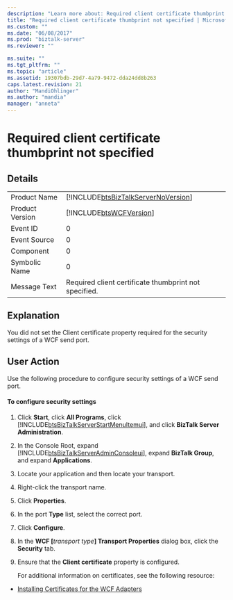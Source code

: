 ```yaml
---
description: "Learn more about: Required client certificate thumbprint not specified"
title: "Required client certificate thumbprint not specified | Microsoft Docs"
ms.custom: ""
ms.date: "06/08/2017"
ms.prod: "biztalk-server"
ms.reviewer: ""

ms.suite: ""
ms.tgt_pltfrm: ""
ms.topic: "article"
ms.assetid: 19307bdb-29d7-4a79-9472-dda24dd8b263
caps.latest.revision: 21
author: "MandiOhlinger"
ms.author: "mandia"
manager: "anneta"
---
```

# Required client certificate thumbprint not specified
## Details  
  
|                 |                                                                                    |
|-----------------|------------------------------------------------------------------------------------|
|  Product Name   | [!INCLUDE[btsBizTalkServerNoVersion](../includes/btsbiztalkservernoversion-md.md)] |
| Product Version |             [!INCLUDE[btsWCFVersion](../includes/btswcfversion-md.md)]             |
|    Event ID     |                                         0                                          |
|  Event Source   |                                         0                                          |
|    Component    |                                         0                                          |
|  Symbolic Name  |                                         0                                          |
|  Message Text   |               Required client certificate thumbprint not specified.                |
  
## Explanation  
 You did not set the Client certificate property required for the security settings of a WCF send port.  
  
## User Action  
 Use the following procedure to configure security settings of a WCF send port.  
  
#### To configure security settings  
  
1. Click **Start**, click **All Programs**, click [!INCLUDE[btsBizTalkServerStartMenuItemui](../includes/btsbiztalkserverstartmenuitemui-md.md)], and click **BizTalk Server Administration**.  
  
2. In the Console Root, expand [!INCLUDE[btsBizTalkServerAdminConsoleui](../includes/btsbiztalkserveradminconsoleui-md.md)], expand **BizTalk Group**, and expand  **Applications**.  
  
3. Locate your application and then locate your transport.  
  
4. Right-click the transport name.  
  
5. Click **Properties**.  
  
6. In the port **Type** list, select the correct port.  
  
7. Click **Configure**.  
  
8. In the **WCF [**<em>transport type</em>**] Transport Properties** dialog box, click the **Security** tab.  
  
9. Ensure that the **Client certificate** property is configured.  
  
   For additional information on certificates, see the following resource:  
  
-   [Installing Certificates for the WCF Adapters](../core/installing-certificates-for-the-wcf-adapters.md)
